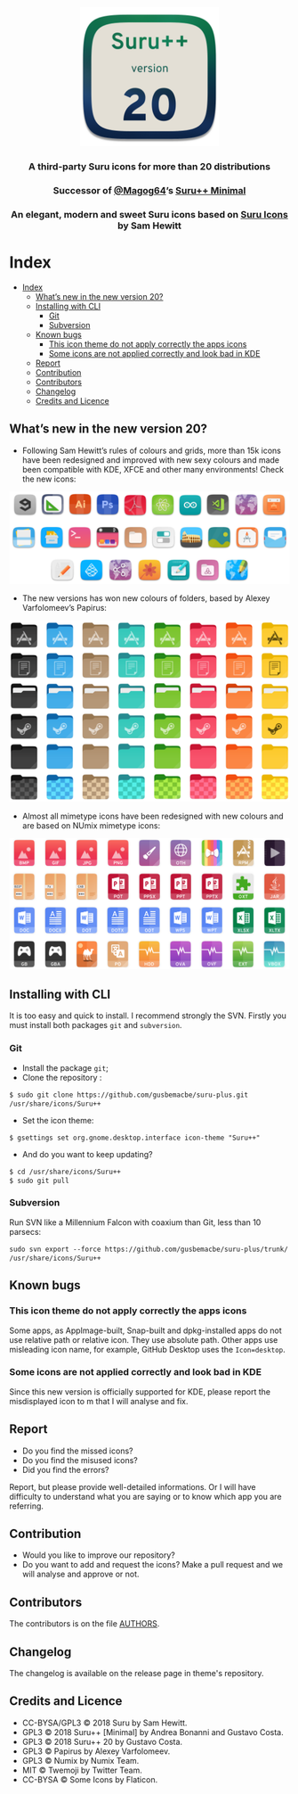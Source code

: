 <p align="center"> 
    <img src="images/logo.png" alt="Logotype" height="250px">
</p>

<h3 align="center">A third-party Suru icons for more than 20 distributions </h3>
<h3 align="center">Successor of <a href="https://github.com/Magog64">@Magog64</a>’s <a href="https://github.com/Magog64/SURU-PLUS">Suru++ Minimal</a></h3>
<h3 align="center">An elegant, modern and sweet Suru icons based on <a href="https://snwh.org/suru">Suru Icons</a> by Sam Hewitt</h3>

# Index
- [Index](#index)
    - [What’s new in the new version 20?](#whats-new-in-the-new-version-20)
    - [Installing with CLI](#installing-with-cli)
        - [Git](#git)
        - [Subversion](#subversion)
    - [Known bugs](#known-bugs)
        - [This icon theme do not apply correctly the apps icons](#this-icon-theme-do-not-apply-correctly-the-apps-icons)
        - [Some icons are not applied correctly and look bad in KDE](#some-icons-are-not-applied-correctly-and-look-bad-in-kde)
    - [Report](#report)
    - [Contribution](#contribution)
    - [Contributors](#contributors)
    - [Changelog](#changelog)
    - [Credits and Licence](#credits-and-licence)

## What’s new in the new version 20?

* Following Sam Hewitt’s rules of colours and grids, more than 15k icons have been redesigned and improved with new sexy colours and made been compatible with KDE, XFCE and other many environments! Check the new icons:

![Screenshot](images/preview1.png)

* The new versions has won new colours of folders, based by Alexey Varfolomeev’s Papirus:

![Screenshot](images/preview2.png)

* Almost all mimetype icons have been redesigned with new colours and are based on NUmix mimetype icons:

![Screenshot](images/preview3.png)

## Installing with CLI

It is too easy and quick to install. I recommend strongly the SVN. Firstly you must install both packages `git` and `subversion`.

### Git

* Install the package `git`;
* Clone the repository :
```shell
$ sudo git clone https://github.com/gusbemacbe/suru-plus.git /usr/share/icons/Suru++
```
* Set the icon theme:
```shell
$ gsettings set org.gnome.desktop.interface icon-theme "Suru++"
```
* And do you want to keep updating?
```shell
$ cd /usr/share/icons/Suru++
$ sudo git pull
```

### Subversion

Run SVN like a Millennium Falcon with coaxium than Git, less than 10 parsecs:

```shell
sudo svn export --force https://github.com/gusbemacbe/suru-plus/trunk/ /usr/share/icons/Suru++
```

## Known bugs

### This icon theme do not apply correctly the apps icons

Some apps, as AppImage-built, Snap-built and dpkg-installed apps do not use relative path or relative icon. They use absolute path. Other apps use misleading icon name, for example, GitHub Desktop uses the `Icon=desktop`.  

### Some icons are not applied correctly and look bad in KDE

Since this new version is officially supported for KDE, please report the misdisplayed icon to m that I will analyse and fix. 

## Report

* Do you find the missed icons?
* Do you find the misused icons?
* Did you find the errors?

Report, but please provide well-detailed informations. Or I will have difficulty to understand what you are saying or to know which app you are referring.

## Contribution

* Would you like to improve our repository?
* Do you want to add and request the icons? Make a pull request and we will analyse and approve or not.

## Contributors

The contributors is on the file [AUTHORS](AUTHORS).

## Changelog

The changelog is available on the release page in theme's repository.

## Credits and Licence

* CC-BYSA/GPL3 © 2018 Suru by Sam Hewitt.
* GPL3 © 2018 Suru++ [Minimal] by Andrea Bonanni and Gustavo Costa. 
* GPL3 © 2018 Suru++ 20 by Gustavo Costa.
* GPL3 © Papirus by Alexey Varfolomeev.
* GPL3 © Numix by Numix Team.
* MIT © Twemoji by Twitter Team.
* CC-BYSA © Some Icons by Flaticon. 

